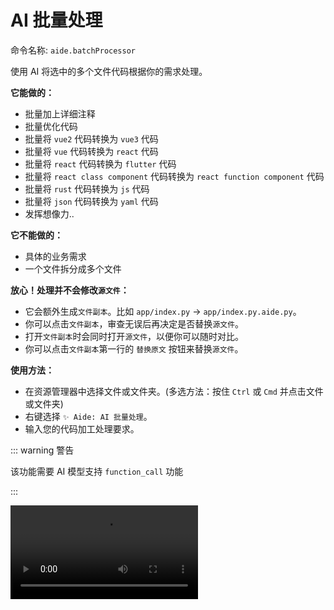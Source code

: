# AI 批量处理

命令名称: `aide.batchProcessor`

使用 AI 将选中的多个文件代码根据你的需求处理。

**它能做的：**

- 批量加上详细注释
- 批量优化代码
- 批量将 `vue2` 代码转换为 `vue3` 代码
- 批量将 `vue` 代码转换为 `react` 代码
- 批量将 `react` 代码转换为 `flutter` 代码
- 批量将 `react class component` 代码转换为 `react function component` 代码
- 批量将 `rust` 代码转换为 `js` 代码
- 批量将 `json` 代码转换为 `yaml` 代码
- 发挥想像力..

**它不能做的：**

- 具体的业务需求
- 一个文件拆分成多个文件

**放心！处理并不会修改`源文件`：**

- 它会额外生成`文件副本`。比如 `app/index.py` -> `app/index.py.aide.py`。
- 你可以点击`文件副本`，审查无误后再决定是否替换`源文件`。
- 打开`文件副本`时会同时打开`源文件`，以便你可以随时对比。
- 你可以点击`文件副本`第一行的 `替换原文` 按钮来替换`源文件`。

**使用方法：**

- 在资源管理器中选择文件或文件夹。(多选方法：按住 `Ctrl` 或 `Cmd` 并点击文件或文件夹)
- 右键选择 `✨ Aide: AI 批量处理`。
- 输入您的代码加工处理要求。

::: warning 警告

该功能需要 AI 模型支持 `function_call` 功能

:::

<Video src="/videos/aide-batch-processor.mp4"/>

::: tip 提示

1. 对于长文件代码可能会面临输出中断问题，目前没有好的解决方法。
2. 请认真审查处理后的文件，确保无误后再替换源文件。永远不要相信 AI 处理的代码是无误的。

:::

**相关配置：**

- 你可以通过修改 [`aide.apiConcurrency`](../configuration/api-concurrency.md) 配置来自定义 AI 请求并发数。
